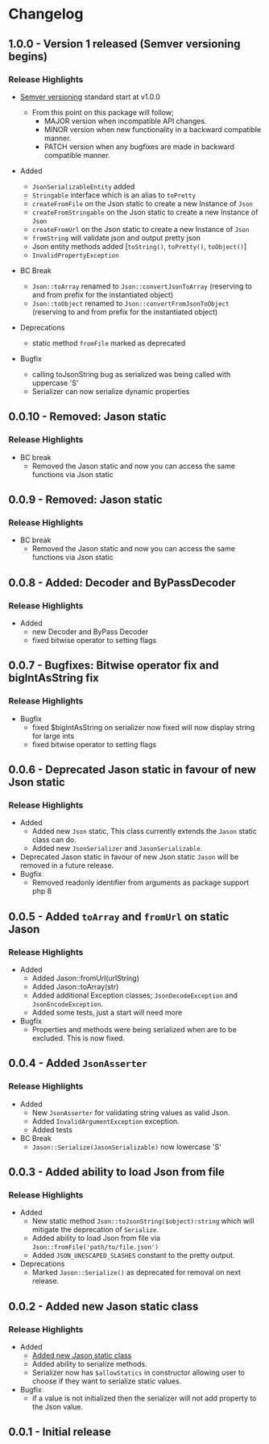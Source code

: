# Changelog

## 1.0.0 - Version 1 released (Semver versioning begins)
### Release Highlights
* [Semver versioning](https://semver.org/) standard start at v1.0.0
  *  From this point on this package will follow;
     * MAJOR version when incompatible API changes.
     * MINOR version when new functionality in a backward compatible manner.
     * PATCH version when any bugfixes are made in backward compatible manner.

* Added
  * `JsonSerializableEntity` added 
  * `Stringable` interface which is an alias to `toPretty`
  * `createFromFile` on the Json static to create a new Instance of `Json`
  * `createFromStringable` on the Json static to create a new Instance of `Json`
  * `createFromUrl` on the Json static to create a new Instance of `Json`
  * `fromString` will validate json  and output pretty json
  * Json entity methods added [`toString()`, `toPretty()`, `toObject()`]
  * `InvalidPropertyException`
* BC Break
  * `Json::toArray` renamed to `Json::convertJsonToArray` (reserving to and from prefix for the instantiated object)
  * `Json::toObject` renamed to `Json::convertFromJsonToObject` (reserving to and from prefix for the instantiated object)
* Deprecations
  * static method `fromFile` marked as deprecated

* Bugfix
  * calling toJsonString bug as serialized was being called with uppercase 'S' 
  * Serializer can now serialize dynamic properties

## 0.0.10 - Removed: Jason static
### Release Highlights
* BC break
  * Removed the Jason static and now you can access the same functions via Json static

## 0.0.9 - Removed: Jason static
### Release Highlights
* BC break
  * Removed the Jason static and now you can access the same functions via Json static 

## 0.0.8 - Added: Decoder and ByPassDecoder
### Release Highlights
* Added
  * new Decoder and ByPass Decoder
  * fixed bitwise operator to setting flags

## 0.0.7 - Bugfixes: Bitwise operator fix and bigIntAsString fix
### Release Highlights
* Bugfix
  * fixed $bigIntAsString on serializer now fixed will now display string for large ints
  * fixed bitwise operator to setting flags
 
## 0.0.6 - Deprecated Jason static in favour of new Json static
### Release Highlights
* Added 
  * Added new `Json` static, This class currently extends the `Jason` static class can do.
  * Added new `JsonSerializer` and `JasonSerializable`.
* Deprecated Jason static in favour of new Json static
  `Jason` will be removed in a future release.
* Bugfix
  * Removed readonly identifier from arguments as package support php 8 

## 0.0.5 - Added `toArray` and `fromUrl` on static Jason
### Release Highlights
* Added
  * Added Jason::fromUrl(urlString)
  * Added Jason::toArray(str)
  * Added additional Exception classes; `JsonDecodeException` and `JsonEncodeException`.
  * Added some tests, just a start will need more
* Bugfix
  * Properties and methods were being serialized when are to be excluded. This is now fixed.

## 0.0.4 - Added `JsonAsserter`
### Release Highlights
* Added
   * New `JsonAsserter` for validating string values as valid Json.
   * Added `InvalidArgumentException` exception.
   * Added tests
 * BC Break
   * `Jason::Serialize(JasonSerializable)` now lowercase 'S'

## 0.0.3 - Added ability to load Json from file
### Release Highlights
* Added
   * New static method `Json::toJsonString($object):string` which will mitigate the deprecation of `Serialize`.
   * Added ability to load Json from file via `Json::fromFile('path/to/file.json')`
   * Added `JSON_UNESCAPED_SLASHES` constant to the pretty output.
* Deprecations
  * Marked `Jason::Serialize()` as deprecated for removal on next release.

## 0.0.2 - Added new Jason static class 
### Release Highlights
* Added
   * [Added new Jason static class](https://github.com/s-mcdonald/Jason/commit/9b184b1d066357631eda17d2a12dee3bfcb331d1)
   * Added ability to serialize methods.
   * Serializer now has `$allowStatics` in constructor allowing user to choose if they want to serialize static values.
* Bugfix
   * if a value is not initialized then the serializer will not add property to the Json value. 

## 0.0.1 - Initial release